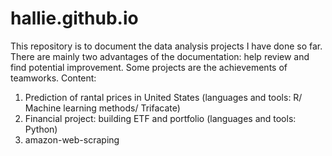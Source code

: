 # hallie.github.io
This repository is to document the data analysis projects I have done so far. There are mainly two advantages of the documentation: help review and find potential improvement. Some projects are the achievements of teamworks. 
Content:
1. Prediction of rantal prices in United States (languages and tools: R/ Machine learning methods/ Trifacate)
2. Financial project: building ETF and portfolio (languages and tools: Python)
3. amazon-web-scraping
